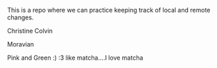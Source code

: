 This is a repo where we can practice keeping track of local and remote 
changes.

Christine Colvin

Moravian

Pink and Green :) :3 like matcha....I love matcha

